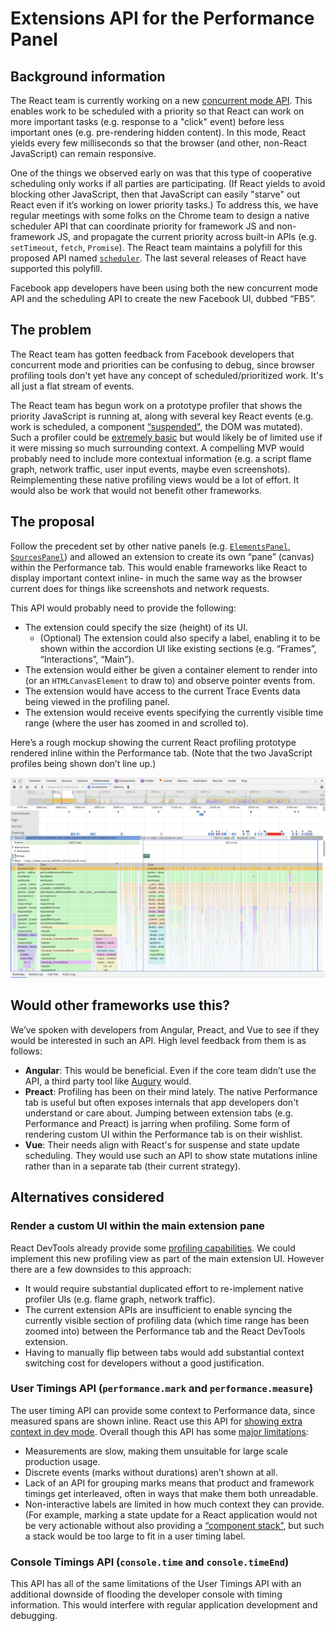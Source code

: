 # Extensions API for the Performance Panel

## Background information

The React team is currently working on a new [concurrent mode API](http://reactjs.org/docs/concurrent-mode-reference.html). This enables work to be scheduled with a priority so that React can work on more important tasks (e.g. response to a "click" event) before less important ones (e.g. pre-rendering hidden content). In this mode, React yields every few milliseconds so that the browser (and other, non-React JavaScript) can remain responsive.

One of the things we observed early on was that this type of cooperative scheduling only works if all parties are participating. (If React yields to avoid blocking other JavaScript, then that JavaScript can easily "starve" out React even if it’s working on lower priority tasks.) To address this, we have regular meetings with some folks on the Chrome team to design a native scheduler API that can coordinate priority for framework JS and non-framework JS, and propagate the current priority across built-in APIs (e.g. `setTimeout`, `fetch`, `Promise`). The React team maintains a polyfill for this proposed API named [`scheduler`](https://www.npmjs.com/package/scheduler). The last several releases of React have supported this polyfill.

Facebook app developers have been using both the new concurrent mode API and the scheduling API to create the new Facebook UI, dubbed “FB5”.

## The problem

The React team has gotten feedback from Facebook developers that concurrent mode and priorities can be confusing to debug, since browser profiling tools don't yet have any concept of scheduled/prioritized work. It's all just a flat stream of events.

The React team has begun work on a prototype profiler that shows the priority JavaScript is running at, along with several key React events (e.g. work is scheduled, a component [“suspended"](https://reactjs.org/docs/react-api.html#suspense), the DOM was mutated). Such a profiler could be [extremely basic](https://twitter.com/brian_d_vaughn/status/1192485930638041088) but would likely be of limited use if it were missing so much surrounding context. A compelling MVP would probably need to include more contextual information (e.g. a script flame graph, network traffic, user input events, maybe even screenshots). Reimplementing these native profiling views would be a lot of effort. It would also be work that would not benefit other frameworks.

## The proposal

Follow the precedent set by other native panels (e.g. [`ElementsPanel`](https://developer.chrome.com/extensions/devtools_panels#type-ElementsPanel), [`SourcesPanel`](https://developer.chrome.com/extensions/devtools_panels#type-SourcesPanel)) and allowed an extension to create its own “pane” (canvas) within the Performance tab. This would enable frameworks like React to display important context inline- in much the same way as the browser current does for things like screenshots and network requests.

This API would probably need to provide the following:

* The extension could specify the size (height) of its UI.
    * (Optional) The extension could also specify a label, enabling it to be shown within the accordion UI like existing sections (e.g. “Frames”, “Interactions”, “Main”).
* The extension would either be given a container element to render into (or an `HTMLCanvasElement` to draw to) and observe pointer events from.
* The extension would have access to the current Trace Events data being viewed in the profiling panel.
* The extension would receive events specifying the currently visible time range (where the user has zoomed in and scrolled to).

Here’s a rough mockup showing the current React profiling prototype rendered inline within the Performance tab. (Note that the two JavaScript profiles being shown don’t line up.)

![Mockup screenshot of custom inline profile view](https://raw.githubusercontent.com/bvaughn/extensions-api-proposal-custom-performance-pane/master/mockup.png)

## Would other frameworks use this?

We’ve spoken with developers from Angular, Preact, and Vue to see if they would be interested in such an API. High level feedback from them is as follows:

* **Angular**: This would be beneficial. Even if the core team didn’t use the API, a third party tool like [Augury](https://augury.rangle.io/) would.
* **Preact**: Profiling has been on their mind lately. The native Performance tab is useful but often exposes internals that app developers don't understand or care about. Jumping between extension tabs (e.g. Performance and Preact) is jarring when profiling. Some form of rendering custom UI within the Performance tab is on their wishlist.
* **Vue**: Their needs align with React's for suspense and state update scheduling. They would use such an API to show state mutations inline rather than in a separate tab (their current strategy).

## Alternatives considered

### **Render a custom UI within the main extension pane**

React DevTools already provide some [profiling capabilities](https://reactjs.org/blog/2018/09/10/introducing-the-react-profiler.html). We could implement this new profiling view as part of the main extension UI. However there are a few downsides to this approach:

* It would require substantial duplicated effort to re-implement native profiler UIs (e.g. flame graph, network traffic).
* The current extension APIs are insufficient to enable syncing the currently visible section of profiling data (which time range has been zoomed into) between the Performance tab and the React DevTools extension.
* Having to manually flip between tabs would add substantial context switching cost for developers without a good justification.

### **User Timings API (`performance.mark` and `performance.measure`)**

The user timing API can provide some context to Performance data, since measured spans are shown inline. React use this API for [showing extra context in dev mode](https://twitter.com/dan_abramov/status/994577100077191168). Overall though this API has some [major limitations](https://github.com/w3c/user-timing/issues/68):

* Measurements are slow, making them unsuitable for large scale production usage.
* Discrete events (marks without durations) aren’t shown at all.
* Lack of an API for grouping marks means that product and framework timings get interleaved, often in ways that make them both unreadable.
* Non-interactive labels are limited in how much context they can provide. (For example, marking a state update for a React application would not be very actionable without also providing a [“component stack”](https://reactjs.org/docs/error-boundaries.html#component-stack-traces), but such a stack would be too large to fit in a user timing label.

### **Console Timings API (`console.time` and `console.timeEnd`)**

This API has all of the same limitations of the User Timings API with an additional downside of flooding the developer console with timing information. This would interfere with regular application development and debugging.
